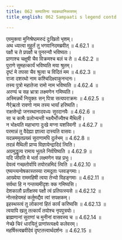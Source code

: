 ```yaml
---
title: 062 सम्पातिना स्वकथानिरूपणम्
title_english: 062 Sampaati s legend contd

---
```

<div class="audioEmbed"  caption="श्रीराम-हरिसीताराममूर्ति-घनपाठिभ्यां वचनम्" src="https://archive.org/download/Ramayana-recitation-Sriram-harisItArAmamUrti-Ghanapaati-v2/Kanda_4/Kanda_4_KSK-062-Sampaati_s_legend_[contd.].mp3"></div>

  
एवमुक्त्वा मुनिश्रेष्ठमरुदं दुःखितो भृशम्।  
अथ ध्यात्वा मुहूर्तं तु भगवानिदमब्रवीत् ॥ 4.62.1 ॥   
पक्षौ च ते प्रपक्षौ च पुनरन्यौ भविष्यतः।  
प्राणाश्च चक्षुषी चैव विक्रमश्च बलं च ते ॥ 4.62.2 ॥   
पुराणे सुमहत्कार्यं भविष्यति मया श्रुतम्।  
दृष्टं मे तपसा चैव श्रुत्वा च विदितं मम ॥ 4.62.3 ॥   
राजा दशरथो नाम कश्चिदिक्ष्वाकुनन्दनः।  
तस्य पुत्रो महातेजा रामो नाम भविष्यति ॥ 4.62.4 ॥   
अरण्यं च सह भ्रात्रा लक्ष्मणेन गमिष्यति।  
अस्मिन्नर्थे नियुक्तः सन् पित्रा सत्यपराक्रमः ॥ 4.62.5 ॥   
नैर्र्ऋतो रावणो नाम तस्य भार्यां हरिष्यति।  
राक्षसेन्द्रो जनस्थानादवध्यः सुरदानवैः ॥ 4.62.6 ॥   
सा च कामैः प्रलोभ्यन्ती भक्ष्यैर्भोज्यैश्च मैथिली।  
न भोक्ष्यति महाभागा दुःखे मग्ना यशस्विनी ॥ 4.62.7 ॥   
परमान्नं तु वैदेह्या ज्ञात्वा दास्यति वासवः।  
यदन्नममृतप्रख्यं सुराणामपि दुर्लभम् ॥ 4.62.8 ॥   
तदन्नं मैथिली प्राप्य विज्ञायेन्द्रादिदं त्विति।  
अग्रमुद्धृत्य रामाय भूतले निर्वपिष्यति ॥ 4.62.9 ॥   
यदि जीवति मे भर्ता लक्ष्मणेन सह प्रभुः।  
देवत्वं गच्छतोर्वापि तयोरन्नमिदं त्विति ॥ 4.62.10 ॥   
एष्यन्त्यन्वेषकास्तस्या रामदूताः प्लवङ्गमाः।  
आख्येया राममहिषी त्वया तेभ्यो विहङ्गमाः ॥ 4.62.11 ॥   
सर्वथा हि न गन्तव्यमीदृशः क्क गमिष्यसि।  
देशकालौ प्रतीक्षस्व पक्षौ त्वं प्रतिपत्स्यसे ॥ 4.62.12 ॥   
नोत्सहेयमहं कर्तुमद्यैव त्वां सपक्षकम्।  
इहस्थस्त्वं तु लोकानां हितं कार्यं करिष्यसि ॥ 4.62.13 ॥   
त्वयापि खलु तत्कार्यं तयोश्च नृपपुत्रयोः।  
ब्राह्मणानां सुराणां च मुनीनां वासवस्य च ॥ 4.62.14 ॥   
नेच्छे चिरं धारयितुं प्राणांस्त्यक्ष्ये कलेवरम्।  
महर्षिस्त्वब्रवीदेवं दृष्टतत्त्वार्थदर्शनः ॥ 4.62.15 ॥   